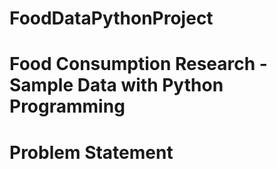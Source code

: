 # FoodDataPythonProject

# Food Consumption Research - Sample Data with Python Programming

# Problem Statement

